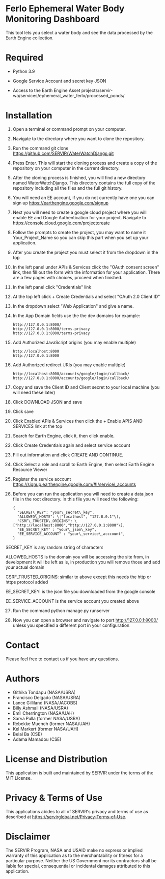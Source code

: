 # Ferlo Ephemeral Water Body Monitoring Dashboard

This tool lets you select a water body and see the data processed by the Earth Engine collection.

# Required

* Python 3.9

* Google Service Account and secret key JSON

* Access to the Earth Engine Asset projects/servir-wa/services/ephemeral_water_ferlo/processed_ponds/

# Installation

1. Open a terminal or command prompt on your computer.

2. Navigate to the directory where you want to clone the repository.

3. Run the command git clone https://github.com/SERVIR/WaterWatchDjango.git

4. Press Enter. This will start the cloning process and create a copy of the repository on your computer in the current
   directory.

5. After the cloning process is finished, you will find a new directory named WaterWatchDjango. This directory contains
   the full copy of the repository including all the files and the full git history.

6. You will need an EE account, if you do not currently have one you can sign up https://earthengine.google.com/signup

7. Next you will need to create a google cloud project where you will enable EE and Google Authentication for your
   project. Navigate to https://console.cloud.google.com/projectcreate

8. Follow the prompts to create the project, you may want to name it Your_Project_Name so you can skip this part when
   you set up your application.

9. After you create the project you must select it from the dropdown in the top

10. In the left panel under APIs & Services click the "OAuth consent screen" link, then fill out the form with the
    information for your application. There are a few pages with choices, proceed when finished.

11. In the left panel click "Credentials" link

12. At the top left click + Create Credentials and select "OAuth 2.0 Client ID"

13. In the dropdown select "Web Application" and give a name.

14. In the App Domain fields use the the dev domains for example:

        http://127.0.0.1:8000/
        http://127.0.0.1:8000/terms-privacy
        http://127.0.0.1:8000/terms-privacy

15. Add Authorized JavaScript origins (you may enable multiple)

        http://localhost:8000
        http://127.0.0.1:8000

16. Add Authorized redirect URIs (you may enable multiple)

        http://localhost:8000/accounts/google/login/callback/
        http://127.0.0.1:8000/accounts/google/login/callback/

17. Copy and save the Client ID and Client secret to your local machine (you will need these later)

18. Click DOWNLOAD JSON and save

19. Click save

20. Click Enabled APIs & Services then click the + Enable APIS AND SERVICES link at the top

21. Search for Earth Engine, click it, then click enable.

22. Click Create Credentials again and select service account

23. Fill out information and click CREATE AND CONTINUE.

24. Click Select a role and scroll to Earth Engine, then select Earth Engine Resource Viewer

25. Register the service account https://signup.earthengine.google.com/#!/service\_accounts

26. Before you can run the application you will need to create a data.json file in the root directory. In this file you
    will need the following:

        {
          "SECRET\_KEY": "your\_secret\_key",
          "ALLOWED\_HOSTS": \["localhost", "127.0.0.1"\],
          "CSRF\_TRUSTED\_ORIGINS": \["http://localhost:8000","http://127.0.0.1:8000"\],
          "EE_SECRET_KEY" : "your\_json\_key",
          "EE_SERVICE_ACCOUNT" : "your\_service\_acccount",
        }

SECRET_KEY is any random string of characters

ALLOWED_HOSTS is the domain you will be accessing the site from, in development it will be left as is, in production you
will remove those and add your actual domain

CSRF_TRUSTED_ORIGINS: similar to above except this needs the http or https protocol added

EE_SECRET_KEY: is the json file you downloaded from the google console

EE_SERVICE_ACCOUNT is the service account you created above

27. Run the command python manage.py runserver

28. Now you can open a browser and navigate to port http://127.0.0.1:8000/ unless you specified a different port in your
    configuration.

# Contact

Please feel free to contact us if you have any questions.

# Authors

* Githika Tondapu (NASA/USRA)
* Francisco Delgado (NASA/USRA)
* Lance Gilliland (NASA/JACOBS)
* Billy Ashmall (NASA/USRA)
* Emil Cherrington (NASA/UAH)
* Sarva Pulla (former NASA/USRA)
* Rebekke Muench (former NASA/UAH)
* Kel Markert (former NASA/UAH)
* Belal Ba (CSE)
* Adama Mamadou (CSE)

# License and Distribution

This application is built and maintained by SERVIR under the terms of the MIT License.

# Privacy & Terms of Use

This applications abides to all of SERVIR's privacy and terms of use as described
at https://servirglobal.net/Privacy-Terms-of-Use.

# Disclaimer

The SERVIR Program, NASA and USAID make no express or implied warranty of this application as to the merchantability or
fitness for a particular purpose. Neither the US Government nor its contractors shall be liable for special,
consequential or incidental damages attributed to this application.
